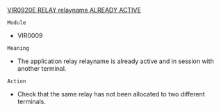 [VIR0920E RELAY relayname ALREADY ACTIVE](https://virtel.readthedocs.io/en/latest/manuals/virtel/Virtel459MG/messages.html?highlight=VIR0920E#VIR0920E)

`Module`
- VIR0009

`Meaning`
- The application relay relayname is already active and in session with another terminal.

`Action`
- Check that the same relay has not been allocated to two different terminals.
